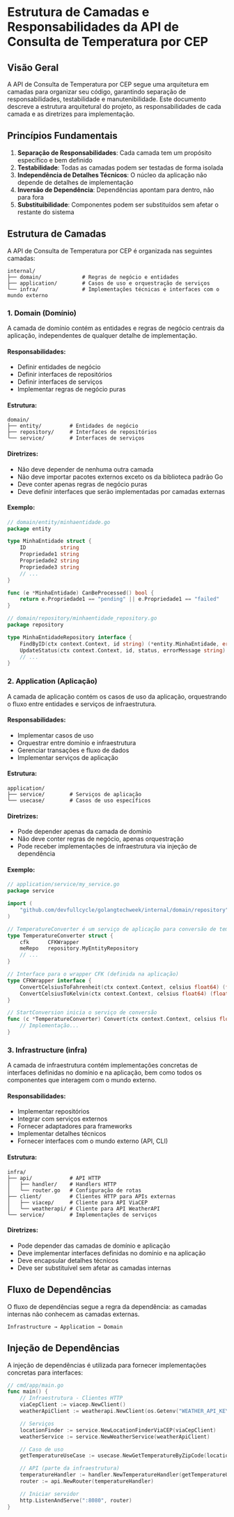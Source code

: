 # Estrutura de Camadas e Responsabilidades da API de Consulta de Temperatura por CEP

## Visão Geral

A API de Consulta de Temperatura por CEP segue uma arquitetura em camadas para organizar seu código, garantindo separação de responsabilidades, testabilidade e manutenibilidade. Este documento descreve a estrutura arquitetural do projeto, as responsabilidades de cada camada e as diretrizes para implementação.

## Princípios Fundamentais

1. **Separação de Responsabilidades**: Cada camada tem um propósito específico e bem definido
2. **Testabilidade**: Todas as camadas podem ser testadas de forma isolada
3. **Independência de Detalhes Técnicos**: O núcleo da aplicação não depende de detalhes de implementação
4. **Inversão de Dependência**: Dependências apontam para dentro, não para fora
5. **Substituibilidade**: Componentes podem ser substituídos sem afetar o restante do sistema

## Estrutura de Camadas

A API de Consulta de Temperatura por CEP é organizada nas seguintes camadas:

```
internal/
├── domain/             # Regras de negócio e entidades
├── application/        # Casos de uso e orquestração de serviços
└── infra/              # Implementações técnicas e interfaces com o mundo externo
```

### 1. Domain (Domínio)

A camada de domínio contém as entidades e regras de negócio centrais da aplicação, independentes de qualquer detalhe de implementação.

#### Responsabilidades:

- Definir entidades de negócio
- Definir interfaces de repositórios
- Definir interfaces de serviços
- Implementar regras de negócio puras

#### Estrutura:

```
domain/
├── entity/         # Entidades de negócio
├── repository/     # Interfaces de repositórios
└── service/        # Interfaces de serviços
```

#### Diretrizes:

- Não deve depender de nenhuma outra camada
- Não deve importar pacotes externos exceto os da biblioteca padrão Go
- Deve conter apenas regras de negócio puras
- Deve definir interfaces que serão implementadas por camadas externas

#### Exemplo:

```go
// domain/entity/minhaentidade.go
package entity

type MinhaEntidade struct {
    ID           string
    Propriedade1 string
    Propriedade2 string
    Propriedade3 string
    // ...
}

func (e *MinhaEntidade) CanBeProcessed() bool {
    return e.Propriedade1 == "pending" || e.Propriedade1 == "failed"
}

// domain/repository/minhaentidade_repository.go
package repository

type MinhaEntidadeRepository interface {
    FindByID(ctx context.Context, id string) (*entity.MinhaEntidade, error)
    UpdateStatus(ctx context.Context, id, status, errorMessage string) error
    // ...
}
```

### 2. Application (Aplicação)

A camada de aplicação contém os casos de uso da aplicação, orquestrando o fluxo entre entidades e serviços de infraestrutura.

#### Responsabilidades:

- Implementar casos de uso
- Orquestrar entre domínio e infraestrutura
- Gerenciar transações e fluxo de dados
- Implementar serviços de aplicação

#### Estrutura:

```
application/
├── service/        # Serviços de aplicação
└── usecase/        # Casos de uso específicos
```

#### Diretrizes:

- Pode depender apenas da camada de domínio
- Não deve conter regras de negócio, apenas orquestração
- Pode receber implementações de infraestrutura via injeção de dependência

#### Exemplo:

```go
// application/service/my_service.go
package service

import (
    "github.com/devfullcycle/golangtechweek/internal/domain/repository"
)

// TemperatureConverter é um serviço de aplicação para conversão de temperaturas
type TemperatureConverter struct {
    cfk      CFKWrapper
    meRepo   repository.MyEntityRepository
    // ...
}

// Interface para o wrapper CFK (definida na aplicação)
type CFKWrapper interface {
    ConvertCelsiusToFahrenheit(ctx context.Context, celsius float64) (float64, error)
    ConvertCelsiusToKelvin(ctx context.Context, celsius float64) (float64, error)
}

// StartConversion inicia o serviço de conversão
func (c *TemperatureConverter) Convert(ctx context.Context, celsius float64) (float64, error) {
    // Implementação...
}
```

### 3. Infrastructure (infra)

A camada de infraestrutura contém implementações concretas de interfaces definidas no domínio e na aplicação, bem como todos os componentes que interagem com o mundo externo.

#### Responsabilidades:

- Implementar repositórios
- Integrar com serviços externos
- Fornecer adaptadores para frameworks
- Implementar detalhes técnicos
- Fornecer interfaces com o mundo externo (API, CLI)

#### Estrutura:

```
infra/
├── api/            # API HTTP
│   ├── handler/    # Handlers HTTP
│   └── router.go   # Configuração de rotas
├── client/         # Clientes HTTP para APIs externas
│   ├── viacep/     # Cliente para API ViaCEP
│   └── weatherapi/ # Cliente para API WeatherAPI
└── service/        # Implementações de serviços
```

#### Diretrizes:

- Pode depender das camadas de domínio e aplicação
- Deve implementar interfaces definidas no domínio e na aplicação
- Deve encapsular detalhes técnicos
- Deve ser substituível sem afetar as camadas internas

## Fluxo de Dependências

O fluxo de dependências segue a regra da dependência: as camadas internas não conhecem as camadas externas.

```
Infrastructure → Application → Domain
```

## Injeção de Dependências

A injeção de dependências é utilizada para fornecer implementações concretas para interfaces:

```go
// cmd/app/main.go
func main() {
    // Infraestrutura - Clientes HTTP
    viaCepClient := viacep.NewClient()
    weatherApiClient := weatherapi.NewClient(os.Getenv("WEATHER_API_KEY"))

    // Serviços
    locationFinder := service.NewLocationFinderViaCEP(viaCepClient)
    weatherService := service.NewWeatherService(weatherApiClient)

    // Caso de uso
    getTemperatureUseCase := usecase.NewGetTemperatureByZipCode(locationFinder, weatherService)

    // API (parte da infraestrutura)
    temperatureHandler := handler.NewTemperatureHandler(getTemperatureUseCase)
    router := api.NewRouter(temperatureHandler)

    // Iniciar servidor
    http.ListenAndServe(":8080", router)
}
```
